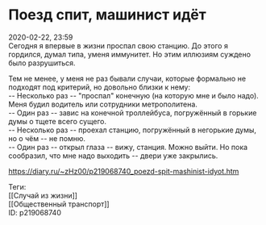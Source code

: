 Поезд спит, машинист идёт
==========================

   
 2020-02-22, 23:59   
  Сегодня я впервые в жизни проспал свою станцию. До этого я гордился, думал типа, уменя иммунитет. Но этим иллюзиям суждено было разрушиться.   
   
 Тем не менее, у меня не раз бывали случаи, которые формально не подходят под критерий, но довольно близки к нему:   
 -- Несколько раз -- "проспал" конечную (на которую мне и было надо). Меня будил водитель или сотрудники метрополитена.   
 -- Один раз -- завис на конечной троллейбуса, погружённый в горькие думы о тщете всего сущего.   
 -- Несколько раз -- проехал станцию, погружённый в негорькие думы, но о чём -- не помню.   
 -- Один раз -- открыл глаза -- вижу, станция. Можно выйти. Но пока сообразил, что мне надо выходить -- двери уже закрылись.   
    
 <https://diary.ru/~zHz00/p219068740_poezd-spit-mashinist-idyot.htm>   
   
 Теги:   
 [[Случай из жизни]]   
 [[Общественный транспорт]]   
 ID: p219068740